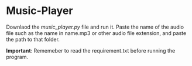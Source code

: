 # Music-Player

Downlaod the *music_player.py* file and run it. Paste the name of the audio file such as the name in name.mp3 or other audio file extension, and paste the path to that folder. 

**Important**: Rememeber to read the requirement.txt before running the program. 
